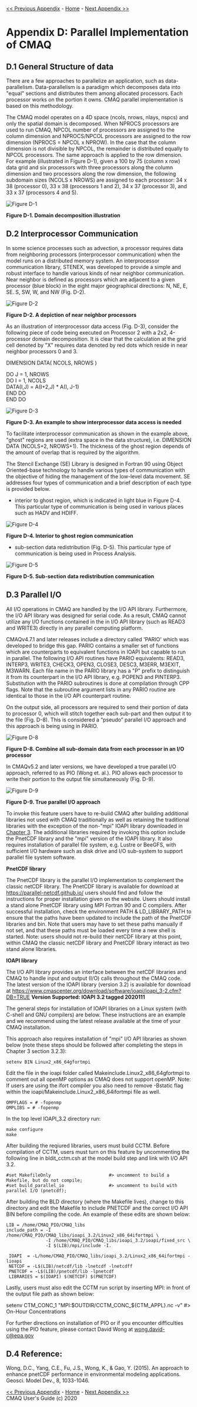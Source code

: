 <!-- BEGIN COMMENT -->

[<< Previous Appendix](CMAQ_UG_appendixC_spatial_data.md) - [Home](../README.md) - [Next Appendix >>](CMAQ_UG_appendixE_configuring_WRF.md)

<!-- END COMMENT -->


# Appendix D: Parallel Implementation of CMAQ

## D.1 General Structure of data

There are a few approaches to parallelize an application, such as data-parallelism. Data-parallelism is a paradigm which decomposes data into "equal" sections and distributes them among allocated processors. Each processor works on the portion it owns. CMAQ parallel implementation is based on this methodology.

The CMAQ model operates on a 4D space (ncols, nrows, nlays, nspcs) and only the spatial domain is decomposed. When NPROCS processors are used to run CMAQ, NPCOL number of processors are assigned to the column dimension and NPROCS/NPCOL processors are assigned to the row dimension (NPROCS = NPCOL x NPROW). In the case that the column dimension is not divisible by NPCOL, the remainder is distributed equally to NPCOL processors. The same approach is applied to the row dimension. For example (illustrated in Figure D-1), given a 100 by 75 (column x row) data grid and six processors with three processors along the column dimension and two processors along the row dimension, the following subdomain sizes (NCOLS x NROWS) are assigned to each processor: 34 x 38 (processor 0), 33 x 38 (processors 1 and 2), 34 x 37 (processor 3), and 33 x 37 (processors 4 and 5).

![Figure D-1](../images/FigureD-1.png)

**Figure D-1. Domain decomposition illustration**

## D.2 Interprocessor Communication

In some science processes such as advection, a processor requires data from neighboring processors (interprocessor communication) when the model runs on a distributed memory system. An interprocessor communication library, STENEX, was developed to provide a simple and robust interface to handle various kinds of near neighbor communication. Near neighbor is defined as processors which are adjacent to a given processor (blue block) in the eight major geographical directions: N, NE, E, SE. S, SW, W, and NW (Fig. D-2).

![Figure D-2](../images/FigureD-2.png)

**Figure D-2. A depiction of near neighbor processors**

As an illustration of interprocessor data access (Fig. D-3), consider the following piece of code being executed on Processor 2 with a 2x2, 4-processor domain decomposition. It is clear that the calculation at the grid cell denoted by "X" requires data denoted by red dots which reside in near neighbor processors 0 and 3.

 DIMENSION DATA( NCOLS, NROWS )</br>

 DO J = 1, NROWS</br>
   DO I = 1, NCOLS</br>
       DATA(I,J) = A(I+2,J) * A(I, J-1)</br>
    END DO</br>
 END DO

 ![Figure D-3](../images/FigureD-3.png)

 **Figure D-3. An example to show interprocessor data access is needed**

 To facilitate interprocessor communication as shown in the example above, "ghost" regions are used (extra space in the data structure), i.e. DIMENSION DATA (NCOLS+2, NROWS+1). The thickness of the ghost region depends of the amount of overlap that is required by the algorithm.

 The Stencil Exchange (SE) Library is designed in Fortran 90 using Object Oriented-base technology to handle various types of communication with the objective of hiding the management of the low-level data movement. SE addresses four types of communication and a brief description of each type is provided below.

 * interior to ghost region, which is indicated in light blue in Figure D-4. This particular type of communication is being used in various places such as HADV and HDIFF.

![Figure D-4](../images/FigureD-4.png)

**Figure D-4. Interior to ghost region communication**

* sub-section data redistribution (Fig. D-5). This particular type of communication is being used in Process Analysis.

![Figure D-5](../images/FigureD-5.png)

**Figure D-5. Sub-section data redistribution communication**


## D.3 Parallel I/O

All I/O operations in CMAQ are handled by the I/O API library. Furthermore, the I/O API library was designed for serial code. As a result, CMAQ cannot utilize any I/O functions contained in the in I/O API library (such as READ3 and WRITE3) directly in any parallel computing platform. 

CMAQv4.7.1 and later releases include a directory called 'PARIO' which was developed to bridge this gap. PARIO contains a smaller set of functions which are counterparts to equivalent functions in IOAPI but capable to run in parallel. The following I/O API routines have PARIO equivalents: READ3, INTERP3, WRITE3, CHECK3, OPEN3, CLOSE3, DESC3, M3ERR, M3EXIT, M3WARN. Each file name in the PARIO library has a "P" prefix to distinguish it from its counterpart in the I/O API library, e.g. POPEN3 and PINTERP3. Substitution with the PARIO subroutines is done at compilation through CPP flags. Note that the subroutine argument lists in any PARIO routine are identical to those in the I/O API counterpart routine.

On the output side, all processors are required to send their portion of data to processor 0, which will stitch together each sub-part and then output it to the file (Fig. D-8). This is considered a “pseudo” parallel I/O approach and this approach is being using in PARIO.

![Figure D-8](../images/FigureD-8.png)

**Figure D-8. Combine all sub-domain data from each processor in an I/O processor**

In CMAQv5.2 and later versions, we have developed a true parallel I/O approach, referred to as PIO (Wong et. al.). PIO allows each processor to write their portion to the output file simultaneously (Fig. D-9).

![Figure D-9](../images/FigureD-9.png)

**Figure D-9. True parallel I/O approach**

To invoke this feature users have to re-build CMAQ after building additional libraries not used with CMAQ traditionally as well as retaining the traditional libraries with the exception of the non-"mpi" IOAPI library downloaded in [Chapter 3](../CMAQ_UG_ch03_preparing_compute_environment.md). The additional libraries required by invoking this option include the PnetCDF library and the "mpi" version of the IOAPI library. It also requires installation of parallel file system, e.g. Lustre or BeeGFS, with sufficient I/O hardware such as disk drive and I/O sub-system to support parallel file system software.

**PnetCDF library**

The PnetCDF library is the parallel I/O implementation to complement the classic netCDF library. The PnetCDF library is available for download at https://parallel-netcdf.github.io/ users should find and follow the instructions for proper installation given on the website. Users should install a stand alone PnetCDF library using MPI Fortran 90 and C compilers. After successful installation, check the environment PATH & LD_LIBRARY_PATH to ensure that the paths have been updated to include the path of the PnetCDF libraries and bin. Note that users may have to set these paths manually if not set, and that these paths must be loaded every time a new shell is started. Note: users should not re-build their netCDF library at this point, within CMAQ the classic netCDF library and PnetCDF library interact as two stand alone libraries. 

**IOAPI library**

The I/O API library provides an interface between the netCDF libraries and CMAQ to handle input and output (I/O) calls throughout the CMAQ code. The latest version of the IOAPI library (version 3.2) is available for download at https://www.cmascenter.org/download/software/ioapi/ioapi_3-2.cfm?DB=TRUE   **Version Supported: IOAPI 3.2 tagged 2020111**

The general steps for installation of IOAPI libraries on a Linux system (with C-shell and GNU compilers) are below. These instructions are an example and we recommend using the latest release available at the time of your CMAQ installation.

This approach also requires installation of "mpi" I/O API libraries as shown below (note these steps should be followed after completing the steps in Chapter 3 section 3.2.3): 

```
setenv BIN Linux2_x86_64gfortmpi
```

Edit the file in the ioapi folder called Makeinclude.Linux2_x86_64gfortmpi to comment out all openMP options as CMAQ does not support openMP. Note: If users are using the ifort compiler you also need to remove -Bstatic flag within the ioapi/Makeinclude.Linux2_x86_64ifortmpi file as well.

```
OMPFLAGS = # -fopenmp 
OMPLIBS = # -fopenmp
```

In the top level IOAPI_3.2 directory run: 
```
make configure
make
```

After building the reqiured libraries, users must build CCTM. Before compilation of CCTM, users must turn on this feature by uncommenting the following line in bldit_cctm.csh at the model build step and link with I/O API 3.2.

```
#set MakefileOnly                      #> uncomment to build a Makefile, but do not compile;
#set build_parallel_io                 #> uncomment to build with parallel I/O (pnetcdf);
```

After building the BLD directory (where the Makefile lives), change to this directory and edit the Makefile to include PNETCDF and the correct I/O API BIN before compiling the code. An example of these edits are shown below: 

```
LIB = /home/CMAQ_PIO/CMAQ_libs
include_path = -I /home/CMAQ_PIO/CMAQ_libs/ioapi_3.2/Linux2_x86_64ifortmpi \
               -I /home/CMAQ_PIO/CMAQ_libs/ioapi_3.2/ioapi/fixed_src \
               -I $(LIB)/mpi/include -I.

 IOAPI  = -L/home/CMAQ_PIO/CMAQ_libs/ioapi_3.2/Linux2_x86_64ifortmpi -lioapi
 NETCDF = -L$(LIB)/netcdf/lib -lnetcdf -lnetcdff
 PNETCDF = -L$(LIB)/pnetcdf/lib -lpnetcdf
 LIBRARIES = $(IOAPI) $(NETCDF) $(PNETCDF)
```
 
Lastly, users must also edit the CCTM run script by inserting MPI: in front of the output file path as shown below:

  setenv CTM_CONC_1      "MPI:\$OUTDIR/CCTM_CONC_\${CTM_APPL}.nc -v"       #> On-Hour Concentrations
  
For further directions on installation of PIO or if you encounter difficulties using the PIO feature, please contact David Wong at wong.david-c@epa.gov

## D.4 Reference:

Wong, D.C., Yang, C.E., Fu, J.S., Wong, K., & Gao, Y. (2015). An approach to enhance pnetCDF performance in environmental modeling applications. Geosci. Model Dev., 8, 1033-1046.

<!-- BEGIN COMMENT -->

[<< Previous Appendix](CMAQ_UG_appendixC_spatial_data.md) - [Home](../README.md) - [Next Appendix >>](CMAQ_UG_appendixE_configuring_WRF.md) <br>
CMAQ User's Guide (c) 2020<br>
<!-- END COMMENT -->
